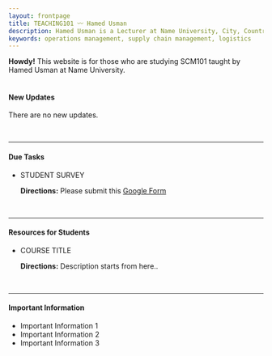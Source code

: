 ```yaml
---
layout: frontpage
title: TEACHING101 〰 Hamed Usman
description: Hamed Usman is a Lecturer at Name University, City, Country. 
keywords: operations management, supply chain management, logistics
---
```

<div class="note"><b>Howdy!</b> This website is for those who are studying SCM101 taught by Hamed Usman at Name University.
</div>

<br/>

<h4>New Updates</h4>
<p>There are no new updates.</p>

<br/>

---

<h4>Due Tasks</h4>
<ul>
<li>STUDENT SURVEY</li>
<div class="summary"><p><strong>Directions:</strong> Please submit this <a href="https://www.google.com">Google Form</a></p></div>
</ul>

<br/>

---

<h4>Resources for Students</h4>
<ul>
<li>COURSE TITLE</li>
<div class="summary"><p><strong>Directions:</strong> Description starts from here..</p></div>
</ul>

<br/>

---

<h4>Important Information</h4>
<ul>
<li>Important Information 1</li>
<li>Important Information 2</li>
<li>Important Information 3</li>
</ul>
